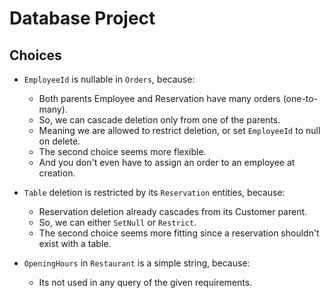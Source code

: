 # Database Project

## Choices

- `EmployeeId` is nullable in `Orders`, because:
    - Both parents Employee and Reservation have many orders (one-to-many).
    - So, we can cascade deletion only from one of the parents.
    - Meaning we are allowed to restrict deletion, or set `EmployeeId` to null on delete.
    - The second choice seems more flexible.
    - And you don't even have to assign an order to an employee at creation.

- `Table` deletion is restricted by its `Reservation` entities, because:
    - Reservation deletion already cascades from its Customer parent.
    - So, we can either `SetNull` or `Restrict`.
    - The second choice seems more fitting since a reservation shouldn't exist with a table.

- `OpeningHours` in `Restaurant` is a simple string, because:
    - Its not used in any query of the given requirements.